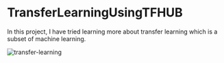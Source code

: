 # TransferLearningUsingTFHUB
In this project, I have tried learning more about transfer learning which is a subset of machine learning.

![transfer-learning](http://[url](https://assets-global.website-files.com/5d7b77b063a9066d83e1209c/627d125248f5fa07e1faf0c6_61f54fb4bbd0e14dfe068c8f_transfer-learned-knowledge.png)/to/img.png)
